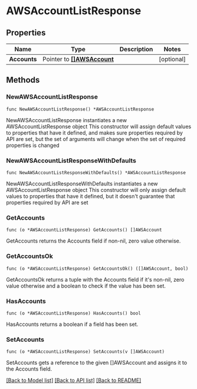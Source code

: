 # AWSAccountListResponse

## Properties

Name | Type | Description | Notes
------------ | ------------- | ------------- | -------------
**Accounts** | Pointer to [**[]AWSAccount**](AWSAccount.md) |  | [optional] 

## Methods

### NewAWSAccountListResponse

`func NewAWSAccountListResponse() *AWSAccountListResponse`

NewAWSAccountListResponse instantiates a new AWSAccountListResponse object
This constructor will assign default values to properties that have it defined,
and makes sure properties required by API are set, but the set of arguments
will change when the set of required properties is changed

### NewAWSAccountListResponseWithDefaults

`func NewAWSAccountListResponseWithDefaults() *AWSAccountListResponse`

NewAWSAccountListResponseWithDefaults instantiates a new AWSAccountListResponse object
This constructor will only assign default values to properties that have it defined,
but it doesn't guarantee that properties required by API are set

### GetAccounts

`func (o *AWSAccountListResponse) GetAccounts() []AWSAccount`

GetAccounts returns the Accounts field if non-nil, zero value otherwise.

### GetAccountsOk

`func (o *AWSAccountListResponse) GetAccountsOk() ([]AWSAccount, bool)`

GetAccountsOk returns a tuple with the Accounts field if it's non-nil, zero value otherwise
and a boolean to check if the value has been set.

### HasAccounts

`func (o *AWSAccountListResponse) HasAccounts() bool`

HasAccounts returns a boolean if a field has been set.

### SetAccounts

`func (o *AWSAccountListResponse) SetAccounts(v []AWSAccount)`

SetAccounts gets a reference to the given []AWSAccount and assigns it to the Accounts field.


[[Back to Model list]](../README.md#documentation-for-models) [[Back to API list]](../README.md#documentation-for-api-endpoints) [[Back to README]](../README.md)


